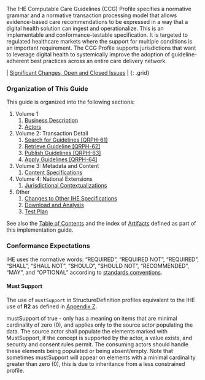 
The IHE Computable Care Guidelines (CCG) Profile specifies a normative grammar and a normative transaction processing model that allows evidence-based care recommendations to be expressed in a way that a digital health solution can ingest and operationalize. This is an implementable and conformance-testable specification. It is targeted to regulated healthcare markets where the support for multiple conditions is an important requirement. The CCG Profile supports jurisdictions that want to leverage digital health to systemically improve the adoption of guideline-adherent best practices across an entire care delivery network. 

<div markdown="1" class="stu-note">

| [Significant Changes, Open and Closed Issues](issues.html) |
{: .grid}

</div>

### Organization of This Guide

This guide is organized into the following sections:

1. Volume 1:
   1. [Business Description](CCG_v1_over.html)
   1. [Actors](CCG_v1_actor.html)
2. Volume 2: Transaction Detail
   1. [Search for Guidelines \[QRPH-61\]](CCG_v2_x1.html)
   1. [Retrieve Guideline \[QRPH-62\]](CCG_v2_x2.html)
   1. [Publish Guidelines \[QRPH-63\]](CCG_v2_x3.html)
   1. [Apply Guidelines \[QRPH-64\]](CCG_v2_x4.html)
3. Volume 3: Metadata and Content
   1. [Content Specifications](CCG_v3_launch.html)
4. Volume 4: National Extensions
   1. [Jurisdictional Contextualizations](CCG_v4.html)
5. Other
   1. [Changes to Other IHE Specifications](other.html)
   1. [Download and Analysis](download.html)
   1. [Test Plan](testplan.html)

See also the [Table of Contents](toc.html) and the index of [Artifacts](artifacts.html) defined as part of this implementation guide.

### Conformance Expectations

IHE uses the normative words: “REQUIRED”, “REQUIRED NOT”, “REQUIRED”, “SHALL”, “SHALL NOT”, “SHOULD”, “SHOULD NOT”, “RECOMMENDED”, “MAY”, and “OPTIONAL” according to [standards conventions](https://profiles.ihe.net/GeneralIntro/ch-E.html).

#### Must Support

The use of ```mustSupport``` in StructureDefinition profiles equivalent to the IHE use of **R2** as defined in [Appendix Z](https://profiles.ihe.net/ITI/TF/Volume2/ch-Z.html#z.10-profiling-conventions-for-constraints-on-fhir).

mustSupport of true - only has a meaning on items that are minimal cardinality of zero (0), and applies only to the source actor populating the data. The source actor shall populate the elements marked with MustSupport, if the concept is supported by the actor, a value exists, and security and consent rules permit.
The consuming actors should handle these elements being populated or being absent/empty.
Note that sometimes mustSupport will appear on elements with a minimal cardinality greater than zero (0), this is due to inheritance from a less constrained profile.
